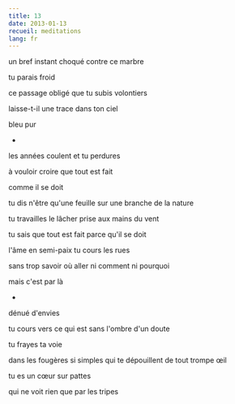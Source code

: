 ```yaml
---
title: 13
date: 2013-01-13
recueil: meditations
lang: fr
---
```


un bref instant
choqué contre ce marbre

tu parais froid

ce passage obligé
que tu subis volontiers

laisse-t-il une trace
dans ton ciel

bleu pur

*

les années coulent
et tu perdures

à vouloir croire
que tout est fait

comme il se doit

tu dis n'être qu'une feuille sur une branche de la nature

tu travailles le lâcher prise
aux mains du vent

tu sais que tout est fait
parce qu'il se doit

l'âme en semi-paix
tu cours les rues

sans trop savoir où aller
ni comment ni pourquoi

mais c'est par là

*

dénué d'envies

tu cours vers ce qui est
sans l'ombre d'un doute

tu frayes ta voie

dans les fougères si simples
qui te dépouillent de tout trompe œil

tu es un cœur sur pattes

qui ne voit rien que par les tripes
